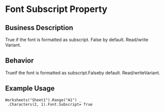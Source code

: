 # Font Subscript Property

## Business Description
True if the font is formatted as subscript. False by default. Read/write Variant.

## Behavior
Trueif the font is formatted as subscript.Falseby default. Read/writeVariant.

## Example Usage
```vba
Worksheets("Sheet1").Range("A1") _ 
 .Characters(2, 1).Font.Subscript= True
```